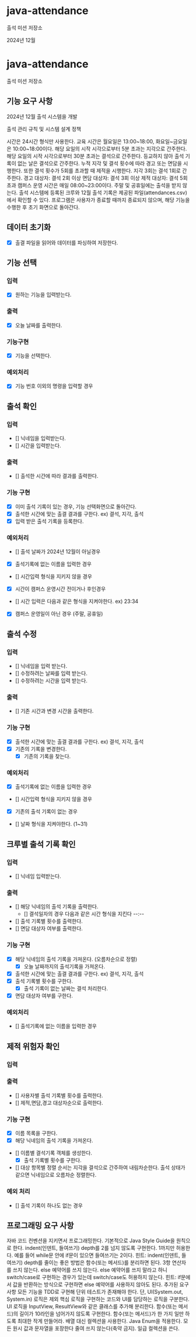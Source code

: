# java-attendance

출석 미션 저장소

2024년 12월

# java-attendance

출석 미션 저장소


## 기능 요구 사항


2024년 12월 출석 시스템을 개발

출석 관리 규칙 및 시스템 설계 정책

시간은 24시간 형식만 사용한다.
교육 시간은 월요일은 13:00~18:00, 화요일~금요일은 10:00~18:00이다.
해당 요일의 시작 시각으로부터 5분 초과는 지각으로 간주한다.
해당 요일의 시작 시각으로부터 30분 초과는 결석으로 간주한다.
등교하지 않아 출석 기록이 없는 날은 결석으로 간주한다.
누적 지각 및 결석 횟수에 따라 경고 또는 면담을 시행한다. 또한 결석 횟수가 5회를 초과할 때 제적을 시행한다.
지각 3회는 결석 1회로 간주한다.
경고 대상자: 결석 2회 이상
면담 대상자: 결석 3회 이상
제적 대상자: 결석 5회 초과
캠퍼스 운영 시간은 매일 08:00~23:00이다.
주말 및 공휴일에는 출석을 받지 않는다.
출석 시스템에 등록된 크루와 12월 출석 기록은 제공된 파일(attendances.csv)에서 확인할 수 있다.
프로그램은 사용자가 종료할 때까지 종료되지 않으며, 해당 기능을 수행한 후 초기 화면으로 돌아간다.

## 데이터 초기화
- [x] 출결 파일을 읽어와 데이터를 파싱하여 저장한다.

## 기능 선택
### 입력
- [x] 원하는 기능을 입력받는다.
### 출력
- [x] 오늘 날짜를 출력한다.
### 기능구현
- [x] 기능을 선택한다.
### 예외처리
- [x] 기능 번호 이외의 명령을 입력할 경우

## 출석 확인

### 입력
- [] 닉네임을 입력받는다.
- [] 시간을 입력받는다.
### 출력
- [] 출석한 시간에 따라 결과를 출력한다.
### 기능 구현
- [x] 이미 출석 기록이 있는 경우, 기능 선택화면으로 돌아간다.
- [x] 출석한 시간에 맞는 출결 결과를 구한다. ex) 결석, 지각, 출석
- [x] 입력 받은 출석 기록을 등록한다.
### 예외처리
- [] 출석 날짜가 2024년 12월이 아닐경우 
- [x] 출석기록에 없는 이름을 입력한 경우
- [] 시간입력 형식을 지키지 않을 경우
- [x] 시간이 캠퍼스 운영시간 전이거나 후인경우
- [] 시간 입력은 다음과 같은 형식을 지켜야한다. ex) 23:34
- [x] 캠퍼스 운영일이 아닌 경우 (주말, 공휴일)


## 출석 수정

### 입력
- [] 닉네임을 입력 받는다.
- [] 수정하려는 날짜를 입력 받는다.
- [] 수정하려는 시간을 입력 받는다.
### 출력
- [] 기존 시간과 변경 시간을 출력한다.
### 기능 구현
- [x] 출석한 시간에 맞는 출결 결과를 구한다. ex) 결석, 지각, 출석
- [x] 기존의 기록을 변경한다.
   - [x] 기존의 기록을 찾는다.
### 예외처리
- [x] 출석기록에 없는 이름을 입력한 경우
- [] 시간입력 형식을 지키지 않을 경우
- [x] 기존의 출석 기록이 없는 경우
- [] 날짜 형식을 지켜야한다. (1~31)

## 크루별 출석 기록 확인
### 입력
- [] 닉네임 입력받는다.
### 출력
- [] 해당 닉네임의 출석 기록을 출력한다.
  - [] 결석일자의 경우 다음과 같은 시간 형식을 지킨다 --:--
- [] 출석 기록별 횟수를 출력한다.
- [] 면담 대상자 여부를 출력한다.
### 기능 구현
- [x] 해당 닉네임의 출석 기록을 가져온다. (오름차순으로 정렬)
  - [x] 오늘 날짜까지의 출석기록을 가져온다.
- [x] 출석한 시간에 맞는 출결 결과를 구한다. ex) 결석, 지각, 출석
- [x] 출석 기록별 횟수를 구한다.
  - [x] 출석 기록이 없는 날짜는 결석 처리한다.
- [x] 면담 대상자 여부를 구한다.
### 예외처리
- [] 출석기록에 없는 이름을 입력한 경우

## 제적 위험자 확인
### 입력
### 출력
- [] 사용자별 출석 기록별 횟수를 출력한다.
- [] 제적,면담,경고 대상자순으로 출력한다.
### 기능 구현
- [x] 이름 목록을 구한다.
- [x] 해당 닉네임의 출석 기록을 가져온다.
- [] 이름별 결석기록 객체를 생성한다.
  - [x] 출석 기록별 횟수를 구한다.
- [] 대상 항목별 정렬 순서는 지각을 결석으로 간주하여 내림차순한다. 출석 상태가 같으면 닉네임으로 오름차순 정렬한다.
### 예외 처리
- [] 출석 기록이 하나도 없는 경우

## 프로그래밍 요구 사항
   자바 코드 컨벤션을 지키면서 프로그래밍한다.
   기본적으로 Java Style Guide을 원칙으로 한다.
   indent(인덴트, 들여쓰기) depth를 2를 넘지 않도록 구현한다. 1까지만 허용한다.
   예를 들어 while문 안에 if문이 있으면 들여쓰기는 2이다.
   힌트: indent(인덴트, 들여쓰기) depth를 줄이는 좋은 방법은 함수(또는 메서드)를 분리하면 된다.
   3항 연산자를 쓰지 않는다.
   else 예약어를 쓰지 않는다.
   else 예약어를 쓰지 말라고 하니 switch/case로 구현하는 경우가 있는데 switch/case도 허용하지 않는다.
   힌트: if문에서 값을 반환하는 방식으로 구현하면 else 예약어를 사용하지 않아도 된다.
   추가된 요구 사항
   모든 기능을 TDD로 구현해 단위 테스트가 존재해야 한다. 단, UI(System.out, System.in) 로직은 제외
   핵심 로직을 구현하는 코드와 UI를 담당하는 로직을 구분한다.
   UI 로직을 InputView, ResultView와 같은 클래스를 추가해 분리한다.
   함수(또는 메서드)의 길이가 10라인을 넘어가지 않도록 구현한다.
   함수(또는 메서드)가 한 가지 일만 하도록 최대한 작게 만들어라.
   배열 대신 컬렉션을 사용한다.
   Java Enum을 적용한다.
   모든 원시 값과 문자열을 포장한다
   줄여 쓰지 않는다(축약 금지).
   일급 컬렉션을 쓴다.